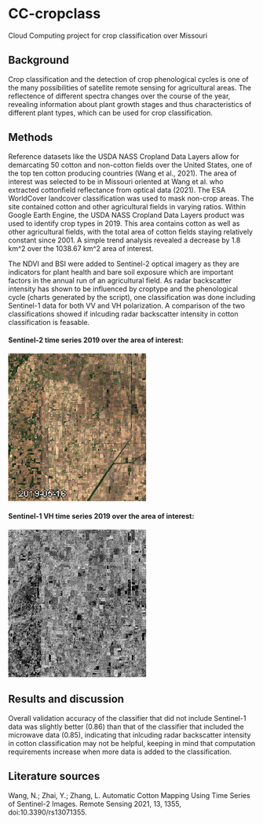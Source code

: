 # CC-cropclass
Cloud Computing project for crop classification over Missouri

## Background
Crop classification and the detection of crop phenological cycles is one of the many possibilities of satellite remote sensing for agricultural areas. The reflectence of different spectra changes over the course of the year, revealing information about plant growth stages and thus characteristics of different plant types, which can be used for crop classification.

## Methods
Reference datasets like the USDA NASS Cropland Data Layers allow for demarcating 50 cotton and non-cotton fields over the United States, one of the top ten cotton producing countries (Wang et al., 2021). The area of interest was selected to be in Missouri oriented at Wang et al. who extracted cottonfield reflectance from optical data (2021).
The ESA WorldCover landcover classification was used to mask non-crop areas. The site contained cotton and other agricultural fields in varying ratios. Within Google Earth Engine, the USDA NASS Cropland Data Layers product was used to identify crop types in 2019. This area contains cotton as well as other agricultural fields, with the total area of cotton fields staying relatively constant since 2001. A simple trend analysis revealed a decrease by 1.8 km^2 over the 1038.67 km^2 area of interest.

The NDVI and BSI were added to Sentinel-2 optical imagery as they are indicators for plant health and bare soil exposure which are important factors in the annual run of an agricultural field. As radar backscatter intensity has shown to be influenced by croptype and the phenological cycle (charts generated by the script), one classification was done including Sentinel-1 data for both VV and VH polarization. A comparison of the two classifications showed if inlcuding radar backscatter intensity in cotton classification is feasable.

#### Sentinel-2 time series 2019 over the area of interest:
![alt text](aed16ff80cbd0198eaf5800edb05fdba-8feadcba7f32215243aaa6f4bec647f8-getPixels.gif)


#### Sentinel-1 VH time series 2019 over the area of interest:
![alt text](40171ea94eb0efdb0a378aaf25e2d9f0-71023c4b802097e557f4e29e491e40af-getPixels.gif)

## Results and discussion
Overall validation accuracy of the classifier that did not include Sentinel-1 data was slightly better (0.86) than that of the classifier that included the microwave data (0.85), indicating that inlcuding radar backscatter intensity in cotton classification may not be helpful, keeping in mind that computation requirements increase when more data is added to the classification.



## Literature sources
Wang, N.; Zhai, Y.; Zhang, L. Automatic Cotton Mapping Using Time Series of Sentinel-2 Images. Remote Sensing 2021, 13, 1355, doi:10.3390/rs13071355.
